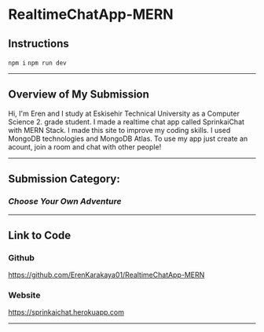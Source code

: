 # RealtimeChatApp-MERN

## Instructions
`npm i`
`npm run dev`

---

## Overview of My Submission

Hi, I'm Eren and I study at Eskisehir Technical University as a Computer Science 2. grade student. I made a realtime chat app called SprinkaiChat with MERN Stack. I made this site to improve my coding skills. I used MongoDB technologies and MongoDB Atlas. To use my app just create an acount, join a room and chat with other people!

---

## Submission Category: 

### _Choose Your Own Adventure_

---

## Link to Code

### Github
https://github.com/ErenKarakaya01/RealtimeChatApp-MERN


### Website
https://sprinkaichat.herokuapp.com

---
